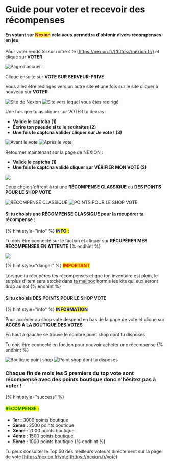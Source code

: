 # Guide pour voter et recevoir des récompenses

#### En votant sur <mark style="color:purple;">Nexion</mark> cela vous permettra d'obtenir divers récompenses en jeu&#x20;

Pour voter rends toi sur notre site [https://nexion.fr/](https://nexion.fr/) et clique sur **VOTER**&#x20;

![Page d'accueil ](../../.gitbook/assets/23.png)

Clique ensuite sur **VOTE SUR SERVEUR-PRIVE**

Vous allez être redirigés vers un autre site et une fois sur le site cliquer à nouveau sur **VOTER**

![Site de Nexion](<../../.gitbook/assets/56a2ed76e28d38137ebbc323363c67b2 (2).png>) ![Site vers lequel vous êtes redirigé](../../.gitbook/assets/tempsnip.png)

Une fois que tu as cliquer sur VOTER tu devras :&#x20;

* **Valide le captcha **<mark style="color:red;">**(1)**</mark>
* **Écrire ton pseudo si tu le souhaites **<mark style="color:red;">**(2)**</mark>
* **Une fois le captcha** **valider cliquer sur Je vote ! **<mark style="color:red;">**(3)**</mark>

![  Avant le vote](../../.gitbook/assets/34.png) ![Après le vote](../../.gitbook/assets/45.png)

Retourner maintenant sur la page de NEXION :&#x20;

* **Valide le captcha **<mark style="color:red;">**(1)**</mark>
* **Une fois le captcha** **validé cliquer sur VÉRIFIER MON VOTE **<mark style="color:red;">**(2)**</mark>

![](<../../.gitbook/assets/245 (1).png>)

Deux choix s'offrent à toi une **RÉCOMPENSE CLASSIQUE** ou **DES POINTS POUR LE SHOP VOTE**

![RÉCOMPENSE CLASSIQUE](../../.gitbook/assets/456.png) ![ POINTS POUR LE SHOP VOTE](../../.gitbook/assets/po.png)

#### Si tu choisis une **RÉCOMPENSE CLASSIQUE** pour la récupérer ta récompense :&#x20;

{% hint style="info" %}
<mark style="color:blue;">**INFO :**</mark>&#x20;

Tu dois être connecté sur le faction et cliquer sur **RÉCUPÉRER MES RÉCOMPENSES EN ATTENTE**&#x20;
{% endhint %}

![](<../../.gitbook/assets/Sans titre (2).png>)

{% hint style="danger" %}
<mark style="color:red;">**IMPORTANT**</mark>

Lorsque tu récupères tes récompenses et que ton inventaire est plein, le surplus d'item sera stocké dans [ta mailbox](../../systeme-a-connaitre/mailbox.md) hormis les kits qui eux seront drop au sol&#x20;
{% endhint %}



#### Si tu choisis **DES POINTS POUR LE SHOP VOTE**

{% hint style="info" %}
<mark style="color:blue;">**INFORMATION**</mark>

Pour accéder au shop vote descend en bas de la page de vote et clique sur [**ACCÈS À LA BOUTIQUE DES VOTES**](https://nexion.fr/vote/shop)

En haut à gauche se trouve le nombre point shop dont tu disposes&#x20;

Tu dois être connecté en faction pour pouvoir acheter une récompense
{% endhint %}

![Boutique point shop](<../../.gitbook/assets/Sans titre (1).png>) ![Point shop dont tu disposes](<../../.gitbook/assets/Sans titre (3).png>)



### Chaque fin de mois les 5 premiers du top vote sont récompensé avec des points boutique donc n'hésitez pas à voter !

{% hint style="success" %}
#### <mark style="color:green;">**RÉCOMPENSE :**</mark>

* **1er :** 3000 points boutique&#x20;
* **2ème :** 2500 points boutique
* **3ème :** 2000 points boutique&#x20;
* **4ème :** 1500 points boutique
* **5ème :** 1000 points boutique&#x20;
{% endhint %}

Tu peux consulter le Top 50 des meilleurs voteurs directement sur la page de vote [https://nexion.fr/vote](https://nexion.fr/vote)
